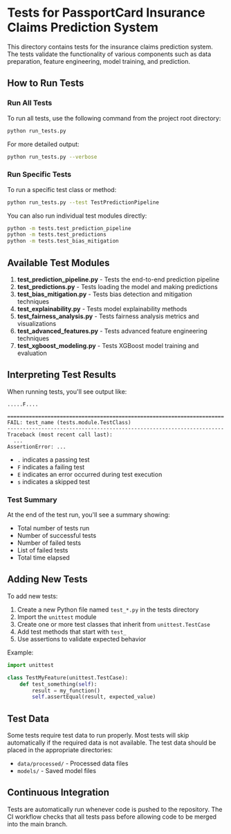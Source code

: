 # Tests for PassportCard Insurance Claims Prediction System

This directory contains tests for the insurance claims prediction system. The tests validate the functionality of various components such as data preparation, feature engineering, model training, and prediction.

## How to Run Tests

### Run All Tests

To run all tests, use the following command from the project root directory:

```bash
python run_tests.py
```

For more detailed output:

```bash
python run_tests.py --verbose
```

### Run Specific Tests

To run a specific test class or method:

```bash
python run_tests.py --test TestPredictionPipeline
```

You can also run individual test modules directly:

```bash
python -m tests.test_prediction_pipeline
python -m tests.test_predictions
python -m tests.test_bias_mitigation
```

## Available Test Modules

1. **test_prediction_pipeline.py** - Tests the end-to-end prediction pipeline
2. **test_predictions.py** - Tests loading the model and making predictions
3. **test_bias_mitigation.py** - Tests bias detection and mitigation techniques
4. **test_explainability.py** - Tests model explainability methods
5. **test_fairness_analysis.py** - Tests fairness analysis metrics and visualizations
6. **test_advanced_features.py** - Tests advanced feature engineering techniques
7. **test_xgboost_modeling.py** - Tests XGBoost model training and evaluation

## Interpreting Test Results

When running tests, you'll see output like:

```
.....F....

======================================================================
FAIL: test_name (tests.module.TestClass)
----------------------------------------------------------------------
Traceback (most recent call last):
  ...
AssertionError: ...
```

- `.` indicates a passing test
- `F` indicates a failing test
- `E` indicates an error occurred during test execution
- `s` indicates a skipped test

### Test Summary

At the end of the test run, you'll see a summary showing:

- Total number of tests run
- Number of successful tests
- Number of failed tests
- List of failed tests
- Total time elapsed

## Adding New Tests

To add new tests:

1. Create a new Python file named `test_*.py` in the tests directory
2. Import the `unittest` module
3. Create one or more test classes that inherit from `unittest.TestCase`
4. Add test methods that start with `test_`
5. Use assertions to validate expected behavior

Example:

```python
import unittest

class TestMyFeature(unittest.TestCase):
    def test_something(self):
        result = my_function()
        self.assertEqual(result, expected_value)
```

## Test Data

Some tests require test data to run properly. Most tests will skip automatically if the required data is not available. The test data should be placed in the appropriate directories:

- `data/processed/` - Processed data files
- `models/` - Saved model files

## Continuous Integration

Tests are automatically run whenever code is pushed to the repository. The CI workflow checks that all tests pass before allowing code to be merged into the main branch. 